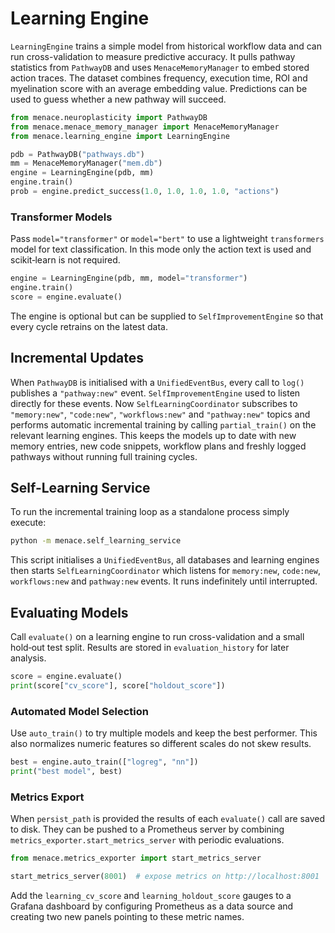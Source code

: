 # Learning Engine

`LearningEngine` trains a simple model from historical workflow data and can run
cross-validation to measure predictive accuracy.  It pulls pathway statistics
from `PathwayDB` and uses `MenaceMemoryManager` to embed stored action traces.
The dataset combines frequency, execution time, ROI and myelination score with
an average embedding value.  Predictions can be used to guess whether a new
pathway will succeed.

```python
from menace.neuroplasticity import PathwayDB
from menace.menace_memory_manager import MenaceMemoryManager
from menace.learning_engine import LearningEngine

pdb = PathwayDB("pathways.db")
mm = MenaceMemoryManager("mem.db")
engine = LearningEngine(pdb, mm)
engine.train()
prob = engine.predict_success(1.0, 1.0, 1.0, 1.0, "actions")
```

### Transformer Models

Pass `model="transformer"` or `model="bert"` to use a lightweight
`transformers` model for text classification.  In this mode only the action
text is used and scikit‑learn is not required.

```python
engine = LearningEngine(pdb, mm, model="transformer")
engine.train()
score = engine.evaluate()
```

The engine is optional but can be supplied to `SelfImprovementEngine` so
that every cycle retrains on the latest data.

## Incremental Updates

When `PathwayDB` is initialised with a `UnifiedEventBus`, every call to
`log()` publishes a `"pathway:new"` event.  `SelfImprovementEngine` used to
listen directly for these events.  Now `SelfLearningCoordinator` subscribes to
`"memory:new"`, `"code:new"`, `"workflows:new"` and `"pathway:new"` topics and
performs automatic incremental training by calling `partial_train()` on the
relevant learning engines.  This keeps the models up to date with new memory
entries, new code snippets, workflow plans and freshly logged pathways without
running full training cycles.

## Self-Learning Service

To run the incremental training loop as a standalone process simply execute:

```bash
python -m menace.self_learning_service
```

This script initialises a `UnifiedEventBus`, all databases and learning engines
then starts `SelfLearningCoordinator` which listens for `memory:new`, `code:new`,
`workflows:new` and `pathway:new` events. It runs indefinitely until
interrupted.

## Evaluating Models

Call `evaluate()` on a learning engine to run cross-validation and a small
hold‑out test split.  Results are stored in `evaluation_history` for later
analysis.

```python
score = engine.evaluate()
print(score["cv_score"], score["holdout_score"])
```

### Automated Model Selection

Use `auto_train()` to try multiple models and keep the best performer.  This
also normalizes numeric features so different scales do not skew results.

```python
best = engine.auto_train(["logreg", "nn"])
print("best model", best)
```

### Metrics Export

When `persist_path` is provided the results of each `evaluate()` call are saved
to disk.  They can be pushed to a Prometheus server by combining
``metrics_exporter.start_metrics_server`` with periodic evaluations.

```python
from menace.metrics_exporter import start_metrics_server

start_metrics_server(8001)  # expose metrics on http://localhost:8001
```

Add the ``learning_cv_score`` and ``learning_holdout_score`` gauges to a
Grafana dashboard by configuring Prometheus as a data source and creating two
new panels pointing to these metric names.

